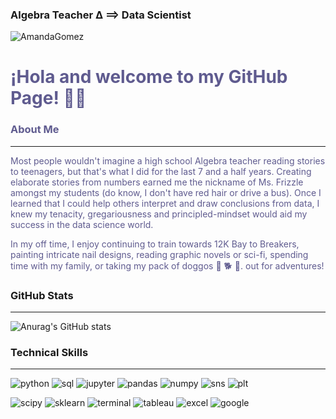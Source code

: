 ### Algebra Teacher ∆ ⟹ Data Scientist
![AmandaGomez](https://github.com/o0amandagomez0o/o0amandagomez0o/blob/master/imgs/mainbanner.gif?raw=true)

<span style="color:5F5B8F">
    

# ¡Hola and welcome to my GitHub Page! 👋🏼
### About Me
***
Most people wouldn't imagine a high school Algebra teacher reading stories to teenagers, but that's what I did  for the last 7 and a half years. Creating elaborate stories from numbers earned me the nickname of Ms. Frizzle amongst my students (do know, I don't have red hair or drive a bus). Once I learned that I could help others interpret and draw conclusions from data, I knew my tenacity, gregariousness and principled-mindset would aid my success in the data science world.
    
In my off time, I enjoy continuing to train towards 12K Bay to Breakers, painting intricate nail designs, reading graphic novels or sci-fi, spending time with my family, or taking my pack of doggos 🐶 🐕 🐶. out for adventures!
    

</span> 


### GitHub Stats
***

![Anurag's GitHub stats](https://github-readme-stats.vercel.app/api?username=o0amandagomez0o&show_icons=true&bg_color=D4EFEB&title_color=5F5B8F&text_color=5F5B8F&icon_color=6F5950)

### Technical Skills
***
![python](https://img.shields.io/badge/-Python-5F5B8F?style=plastic&logo=python&logoColor=D4EFEB) ![sql](https://img.shields.io/badge/-SQL-5F5B8F?style=plastic&logo=mysql&logoColor=D4EFEB) ![jupyter](https://img.shields.io/badge/-Jupyter_Lab-5F5B8F?style=plastic&logo=jupyter&logoColor=D4EFEB) ![pandas](https://img.shields.io/badge/-Pandas-5F5B8F?style=plastic&logo=pandas&logoColor=D4EFEB) ![numpy](https://img.shields.io/badge/-NumPy-5F5B8F?style=plastic&logo=numpy&logoColor=D4EFEB) ![sns](https://img.shields.io/badge/-Seaborn-5F5B8F?style=plastic&logo=github&logoColor=D4EFEB) ![plt](https://img.shields.io/badge/-Matplotlib-5F5B8F?style=plastic&logo=github&logoColor=D4EFEB)

![scipy](https://img.shields.io/badge/-SciPy-5F5B8F?style=plastic&logo=scipy&logoColor=D4EFEB) ![sklearn](https://img.shields.io/badge/-SciKit--Learn-5F5B8F?style=plastic&logo=scikit-learn&logoColor=D4EFEB) ![terminal](https://img.shields.io/badge/-Terminal-5F5B8F?style=plastic&logo=apple&logoColor=D4EFEB)  ![tableau](https://img.shields.io/badge/-Tableau-5F5B8F?style=plastic&logo=tableau&logoColor=D4EFEB)  ![excel](https://img.shields.io/badge/-Excel-5F5B8F?style=plastic&logo=microsoft-excel&logoColor=D4EFEB) ![google](https://img.shields.io/badge/-Google_Suite-5F5B8F?style=plastic&logo=google&logoColor=D4EFEB)  










    
   